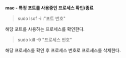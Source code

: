 **mac - 특정 포트를 사용중인 프로세스 확인/종료**



> sudo lsof -i :"포트 번호"

해당 포트를 사용하는 프로세스를 확인한다.

> sudo kill -9 "프로세스 번호"        

해당 프로세스를 확인 후 프로세스 번호로 프로세스를 삭제한다.